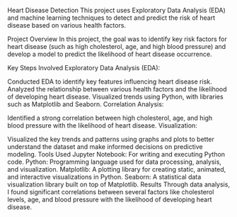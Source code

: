 Heart Disease Detection
This project uses Exploratory Data Analysis (EDA) and machine learning techniques to detect and predict the risk of heart disease based on various health factors.

Project Overview
In this project, the goal was to identify key risk factors for heart disease (such as high cholesterol, age, and high blood pressure) and develop a model to predict the likelihood of heart disease occurrence.

Key Steps Involved
Exploratory Data Analysis (EDA):

Conducted EDA to identify key features influencing heart disease risk.
Analyzed the relationship between various health factors and the likelihood of developing heart disease.
Visualized trends using Python, with libraries such as Matplotlib and Seaborn.
Correlation Analysis:

Identified a strong correlation between high cholesterol, age, and high blood pressure with the likelihood of heart disease.
Visualization:

Visualized the key trends and patterns using graphs and plots to better understand the dataset and make informed decisions on predictive modeling.
Tools Used
Jupyter Notebook: For writing and executing Python code.
Python: Programming language used for data processing, analysis, and visualization.
Matplotlib: A plotting library for creating static, animated, and interactive visualizations in Python.
Seaborn: A statistical data visualization library built on top of Matplotlib.
Results
Through data analysis, I found significant correlations between several factors like cholesterol levels, age, and blood pressure with the likelihood of developing heart disease.

